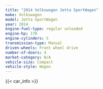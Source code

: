 ```yaml
---
title: "2014 Volkswagen Jetta SportWagen"
make: Volkswagen
model: Jetta SportWagen
year: 2014
engine-fuel-type: regular unleaded
engine-hp: 170
engine-cylinders: 5
transmission-type: Manual
driven-wheels: Front wheel drive
number-of-doors: 4
market-category: N/A
vehicle-size: Compact
vehicle-style: Wagon
---
```


{{< car_info >}}
